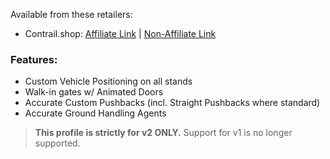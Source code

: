 Available from these retailers: 
- Contrail.shop: [Affiliate Link](https://contrail.shop/dgfmcr) | [Non-Affiliate Link](https://contrail.shop/products/pyreegue-egph-edinburgh-airport-v2-msfs)

### Features:
- Custom Vehicle Positioning on all stands
- Walk-in gates w/ Animated Doors
- Accurate Custom Pushbacks (incl. Straight Pushbacks where standard)
- Accurate Ground Handling Agents

> **This profile is strictly for v2 ONLY.**
> Support for v1 is no longer supported.
